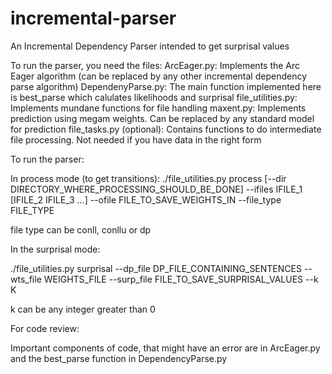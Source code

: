 # incremental-parser
An Incremental Dependency Parser intended to get surprisal values

To run the parser, you need the files:
	ArcEager.py:		Implements the Arc Eager algorithm (can be replaced by any other incremental dependency parse algorithm)
	DependenyParse.py: 	The main function implemented here is best_parse which calulates likelihoods and surprisal
	file_utilities.py:	Implements mundane functions for file  handling
	maxent.py:			Implements prediction using megam weights. Can be replaced by any standard model for prediction
	file_tasks.py (optional): Contains functions to do intermediate file processing. Not needed if you have data in the right form

To run the parser:

In process mode (to get transitions):
	./file_utilities.py process [--dir DIRECTORY_WHERE_PROCESSING_SHOULD_BE_DONE] --ifiles IFILE_1 [IFILE_2 IFILE_3 ...] --ofile FILE_TO_SAVE_WEIGHTS_IN --file_type FILE_TYPE

file type can be conll, conllu or dp

In the surprisal mode:

./file_utilities.py surprisal --dp_file DP_FILE_CONTAINING_SENTENCES --wts_file WEIGHTS_FILE --surp_file FILE_TO_SAVE_SURPRISAL_VALUES --k K

k can be any integer greater than 0

For code review:

Important components of code, that might have an error are in ArcEager.py and the best_parse function in DependencyParse.py

